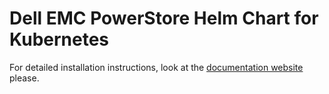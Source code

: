 # Dell EMC PowerStore Helm Chart for Kubernetes

For detailed installation instructions, look at the [documentation website](https://dell.github.io/storage-plugin-docs/docs/installation/helm/powerstore/) please.
